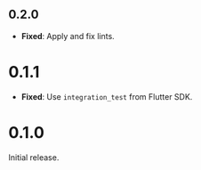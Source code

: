 ## 0.2.0

- **Fixed**: Apply and fix lints.

# 0.1.1

- **Fixed**: Use `integration_test` from Flutter SDK.

# 0.1.0

Initial release.
